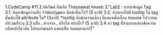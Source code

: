 1.CodeCamp #11
2.ทัศวัฒน์ อิ่มเอิบ Thassawat Imoeb
3."Lab2 : การหาข้อมูล Tag
3.1. ค้นหาข้อมูลว่าแท็ก <!doctype> มีหน้าที่อะไร? (5 นาที)
3.2. ถ้าอยากให้มี tooltip ใน tag นั้นต้องใช้ attribute ใด? (3นาที)
*tooltip คือข้อความเล็กๆ ที่แสดงเมื่อเลื่อน mouse ไปวางบนบริเวณที่ระบุ
3.3 แท็ก , ต่างจาก , หรือไม่ อย่างไร? (5 นาที)
3.4 หา tag ที่สามารถแสดงข้อความกลับหลังได้ เช่น โปรแกรมเมอร์ แสดงเป็น ร์อมเมรกแรปโ"